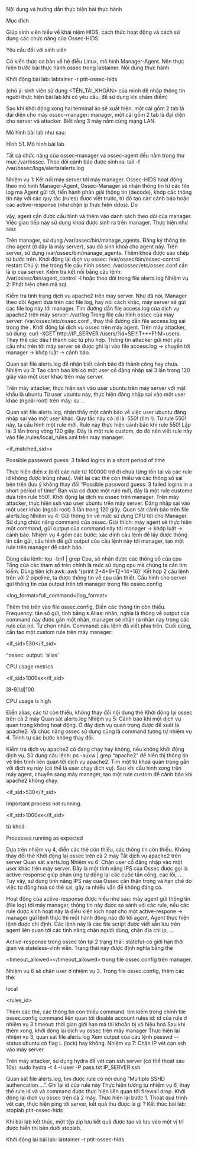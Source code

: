 Nội dung và hướng dẫn thực hiện bài thực hành

 

Mục đích

Giúp sinh viên hiểu về khái niệm HIDS, cách thức hoạt động và cách sử dụng các chức năng của Ossec-HIDS.

Yêu cầu đối với sinh viên

Có kiến thức cơ bản về hệ điều Linux, mô hình Manager-Agent.
Nên thực hiện trước bài thực hành ossec trong labtainer.
Nội dung thực hành

Khởi động bài lab: labtainer -r ptit-ossec-hids

(chú ý: sinh viên sử dụng <TÊN_TÀI_KHOẢN> của mình để nhập thông tin người thực hiện bài lab khi có yêu cầu, để sử dụng khi chấm điểm)

Sau khi khởi động xong hai terminal ảo sẽ xuất hiện, một cái gồm 2 tab là đại diện cho máy ossec-manager: manager, một cái gồm 2 tab là đại diện cho server và attacker. Biết rằng 3 máy nằm cùng mạng LAN.

Mô hình bài lab như sau:



Hình 51. Mô hình bài lab

Tất cả chức năng của ossec-manager và ossec-agent đều nằm trong thư mục /var/ossec. Theo dõi cảnh báo được sinh ra: tail -f /var/ossec/logs/alerts/alerts.log

Nhiệm vụ 1: Kết nối máy server tới máy manager. Ossec-HIDS hoạt động theo mô hình Manager-Agent, Ossec-Manager sẽ nhận thông tin từ các file log mà Agent gửi tới, tiến hành phân giải thông tin (decode), khớp các thông tin này với các quy tắc (rules) được viết trước, từ đó tạo các cảnh báo hoặc các active-response (như chặn ip thực hiện ddos). Do

vậy, agent cần được cấu hình và thêm vào danh sách theo dõi của manager. Việc giao tiếp này sử dụng khoá được sinh ra trên manager. Thực hiện như sau:

Trên manager, sử dụng /var/ossec/bin/manage_agents. Đăng ký thông tin cho agent (ở đây là máy server), sau đó sinh khoá cho agent này.
Trên server, sử dụng /var/ossec/bin/manage_agents. Thêm khoá được sao chép từ bước trên.
Khởi động lại dịch vụ ossec: /var/ossec/bin/ossec-control restart
Chú ý: thẻ <server-ip> trong file cấu hình ossec: /var/ossec/etc/ossec.conf cần là ip của server.
Kiểm tra kết nối bằng câu lệnh: /var/ossec/bin/agent_control -l hoặc theo dõi trong file alerts.log
Nhiệm vụ 2: Phát hiện chèn mã sql.

Kiểm tra tình trạng dịch vụ apache2 trên máy server.
Như đã nói, Manager theo dõi Agent dựa trên các file log, hay nói cách khác, máy server sẽ gửi các file log này tới manager.
Tìm đường dẫn file access.log của dịch vụ apache2 trên máy server: /var/log
Trong file cấu hình ossec của máy server: /var/ossec/etc/ossec.conf , thay thế đường dẫn file access.log sai trong thẻ <location></location>. Khởi động lại dịch vụ ossec trên máy agent.
Trên      máy      attacker,      sử      dụng:             curl -XGET http://IP_SERVER
/users/?id=SE!!!T+*+F!!M+users. Thay thế các dấu ! thành các từ phù hợp. Thông tin attacker gửi một yêu cầu như trên tới máy server sẽ được ghi lại vào file access.log -> chuyển tới manager -> khớp luật -> cảnh báo.

Quan sát file alerts.log để nhận biết cảnh báo đã thành công hay chưa.
Nhiệm vụ 3: Tạo cảnh báo khi có một user cố đăng nhập sai 3 lần trong 120 giây vào một user khác trên máy server.

Trên máy attacker, thực hiện ssh vào user ubuntu trên máy server với mật khẩu là ubuntu
Từ user ubuntu này, thực hiện đăng nhập sai vào một user khác (ngoài root) trên máy:
su …

Quan sát file alerts.log, nhận thấy một cảnh báo về việc user ubuntu đăng nhập sai vào một user khác. Quy tắc này có id là: 550! (tìm !).
Từ rule 550! này, ta cấu hình một rule mới. Rule này thực hiện cảnh báo khi rule 550! Lặp lại 3 lần trong vòng 120 giây.
Đây là một rule custom, do đó nên viết rule này vào file /rules/local_rules.xml trên máy manager.
<group name="pam,syslog,">

<rule id="100xxx" level="10" frequency="3" timeframe="1">

<if_matched_sid>x

Possible password guess: 3 failed logins in a short period of time</description>

</group>

Thực hiện điền x (biết các rule từ 100000 trở đi chưa từng tồn tại và các rule id không được trùng nhau). Viết lại các thẻ còn thiếu và các thông số sai bên trên (lưu ý không thay đổi “Possible password guess: 3 failed logins in a short period of time”
Bạn vừa có được một rule mới, đây là một rule custome dựa trên rule 550!. Khởi động lại dịch vụ ossec trên manager.
Trên máy attacker, thực hiện ssh vào user ubuntu trên máy server.
Đăng nhập sai vào một user khác (ngoài root) 3 lần trong 120 giây.
Quan sát cảnh báo trên file alerts.log
Nhiệm vụ 4: Gửi thông tin về mức sử dụng CPU tới cho Manager. Sử dụng chức năng command của ossec. Giải thích: máy agent sẽ thực hiện một command, gửi output của command này tới manager -> khớp luật -> cảnh báo. Nhiệm vụ 4 gồm các bước: xác định câu lệnh để lấy được thông tin cần gửi, cấu hình để gửi output của câu lệnh này tới manager, tạo một rule trên manager để cảnh báo.

Dùng câu lệnh: top -bn1 | grep Cpu, sẽ nhận được các thông số của cpu
Tổng của các tham số trên chính là mức sử dụng cpu mà chúng ta cần tìm kiếm.
Dùng tiện ích awk: awk '{print $2+$4+$6+$12+$14+$16}'
Kết hợp 2 câu lệnh trên với 2 pipeline, ta được thông tin về cpu cần thiết.
Cấu hình cho server gửi thông tin của output trên tới manager trong file ossec.config
<localfile>

<log_format>full_command</log_format>

<command> </command>

<alias></alias>

<frequency></frequency>

</localfile>

Thêm thẻ trên vào file ossec.config. Điền các thông tin còn thiếu.
Frequency: tần số gửi, tính bằng s
Alias: nhãn, nghĩa là thông về output của command này được gán một nhãn, manager sẽ nhận ra nhãn này trong các rule của nó. Tự chọn nhãn.
Command: câu lệnh đã viết phía trên.
Cuối cùng, cần tạo một custom rule trên máy manager:
<group name="cpu_metric,">

<rule id="1000xx" level="3">

<if_sid>530</if_sid>

<mat>^ossec: output: 'alias'</ch>

<description>CPU usage metrics

</rule>

<rule id="100056" level="12">

<if_sid>1000xx</if_sid>

<regex>[8-9]\d|100</regex>

<description>CPU usage is high</description>

</rule>

Điền alias, các từ còn thiếu, không thay đổi nội dung thẻ <description>
Khởi động lại ossec trên cả 2 máy
Quan sát alerts.log
Nhiệm vụ 5: Cảnh báo khi một dịch vụ quan trọng không hoạt động. Ở đây dịch vụ quan trọng được đề xuất là apache2. Và chức năng ossec sử dụng cũng là command tương tự nhiệm vụ 4. Trình tự các bước không thay đổi.

Kiểm tra dịch vụ apache2 có đang chạy hay không, nếu không khởi động dịch vụ.
Sử dụng câu lệnh: ps -auxw | grep “apache2” để hiển thị thông tin về tiến trình liên quan tới dịch vụ apache2. Tìm một từ khoá quan trọng gắn với dịch vụ này (có thể là user chạy dịch vụ).
Sau khi cấu hình xong trên máy agent, chuyển sang máy manager, tạo một rule custom để cảnh báo khi apache2 không chạy.
<rule id="1000xx" level="6">

<if_sid>530</if_sid>

<description>Important process not running.</description>

</rule>

<rule id="100011" level="0">

<if_sid>1000xx</if_sid>

<match>từ khoá</match>

<description>Processes running as expected</description>

</rule>

Dựa trên nhiệm vụ 4, điền các thẻ còn thiếu, các thông tin còn thiếu. Không thay đổi thẻ <description> </description>
Khởi động lại ossec trên cả 2 máy
Tắt dịch vụ apache2 trên server
Quan sát alerts.log
Nhiệm vụ 6: Chặn user cố đăng nhập vào một user khác trên máy server. Đây là một tính năng IPS của Ossec được gọi là active-response giúp phản ứng tự động lại các cuộc tấn công, các lỗi, … Tuy vậy, sử dụng tính năng IPS này của Ossec cần thận trọng và hạn chế do việc tự động hoá có thể sai, gây ra nhiều vấn đề không đáng có.

Hoạt động của active-response được hiểu như sau: máy agent gửi thông tin (file log) tới máy manager, thông tin này được so sánh với các rule, nếu các rule được kích hoạt này là điều kiện kích hoạt cho một active-respone -> manager gửi lệnh thực thi một hành động nào đó tới agent. Agent thực hiện lệnh được chỉ định. Các lệnh này là các file script được viết sẵn lưu trên agent liên quan tới các tính năng chặn người dùng, chặn địa chỉ ip, …

Active-response trong ossec tồn tại 2 trạng thái: stateful-có giới hạn thời gian và stateless-vĩnh      viễn.       Trạng       thái       này       được       định       nghĩa       bằng                              thẻ

<timeout_allowed></timeout_allowed> trong file ossec.config trên manager.

Nhiệm vụ 6 sẽ chặn user ở nhiệm vụ 3.
Trong file ossec.config, thêm các thẻ:
<active-response>

<command></command>

<location>local

<rules_id>

<timeout>

</active-response>

Thêm các thẻ, các thông tin còn thiếu
command: tìm kiếm trong chính file ossec.config command liên quan tới disable account
rules id: id của rule ở nhiệm vụ 3
timeout: thời gian giới hạn mà tài khoản bị vô hiệu hoá
Sau khi thêm xong, khởi động lại dịch vụ ossec trên máy manager
Thực hiện lại nhiệm vụ 3, quan sát file alerts.log
Xem output của câu lệnh passwd --status ubuntu có flag L (lock) hay không.
Nhiệm vụ 7: Chặn IP vét cạn ssh vào máy server

Trên máy attacker, sử dụng hydra để vét cạn ssh server (có thể thoát sau 10s):
sudo hydra -t 4 -l user -P pass.txt IP_SERVER ssh

Quan sát file alerts.log, tìm được rule có nội dung “Multiple SSHD authencation …”. Ghi lại id của rule này
Thực hiện tương tự nhiệm vụ 6, thay thế rule id và và command được thực hiện liên quan tới firewall drop.
Khởi động lại dịch vụ ossec trên cả 2 máy.
Thực hiện lại bước 1. Thoát quá trình vét cạn, thực hiện ping tới server, kết quả thu được là gì ?
Kết thúc bài lab: stoplab ptit-ossec-hids

Khi bài lab kết thúc, một tệp zip lưu kết quả được tạo và lưu vào một vị trí được hiển thị bên dưới stoplab.

Khởi động lại bài lab: labtainer -r ptit-ossec-hids
